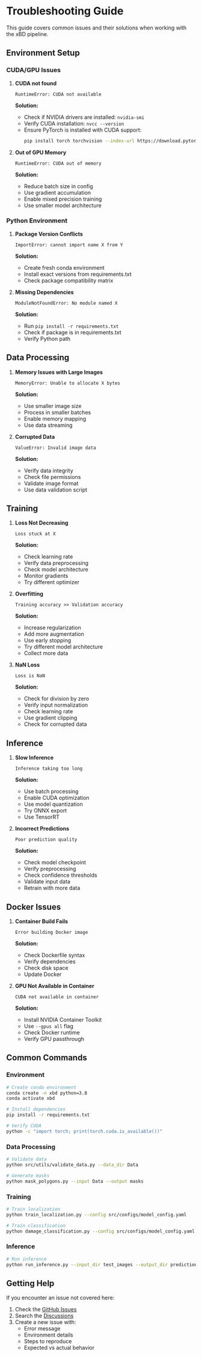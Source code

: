 # Troubleshooting Guide

This guide covers common issues and their solutions when working with the xBD pipeline.

## Environment Setup

### CUDA/GPU Issues

1. **CUDA not found**
   ```
   RuntimeError: CUDA not available
   ```
   **Solution:**
   - Check if NVIDIA drivers are installed: `nvidia-smi`
   - Verify CUDA installation: `nvcc --version`
   - Ensure PyTorch is installed with CUDA support:
     ```bash
     pip install torch torchvision --index-url https://download.pytorch.org/whl/cu118
     ```

2. **Out of GPU Memory**
   ```
   RuntimeError: CUDA out of memory
   ```
   **Solution:**
   - Reduce batch size in config
   - Use gradient accumulation
   - Enable mixed precision training
   - Use smaller model architecture

### Python Environment

1. **Package Version Conflicts**
   ```
   ImportError: cannot import name X from Y
   ```
   **Solution:**
   - Create fresh conda environment
   - Install exact versions from requirements.txt
   - Check package compatibility matrix

2. **Missing Dependencies**
   ```
   ModuleNotFoundError: No module named X
   ```
   **Solution:**
   - Run `pip install -r requirements.txt`
   - Check if package is in requirements.txt
   - Verify Python path

## Data Processing

1. **Memory Issues with Large Images**
   ```
   MemoryError: Unable to allocate X bytes
   ```
   **Solution:**
   - Use smaller image size
   - Process in smaller batches
   - Enable memory mapping
   - Use data streaming

2. **Corrupted Data**
   ```
   ValueError: Invalid image data
   ```
   **Solution:**
   - Verify data integrity
   - Check file permissions
   - Validate image format
   - Use data validation script

## Training

1. **Loss Not Decreasing**
   ```
   Loss stuck at X
   ```
   **Solution:**
   - Check learning rate
   - Verify data preprocessing
   - Check model architecture
   - Monitor gradients
   - Try different optimizer

2. **Overfitting**
   ```
   Training accuracy >> Validation accuracy
   ```
   **Solution:**
   - Increase regularization
   - Add more augmentation
   - Use early stopping
   - Try different model architecture
   - Collect more data

3. **NaN Loss**
   ```
   Loss is NaN
   ```
   **Solution:**
   - Check for division by zero
   - Verify input normalization
   - Check learning rate
   - Use gradient clipping
   - Check for corrupted data

## Inference

1. **Slow Inference**
   ```
   Inference taking too long
   ```
   **Solution:**
   - Use batch processing
   - Enable CUDA optimization
   - Use model quantization
   - Try ONNX export
   - Use TensorRT

2. **Incorrect Predictions**
   ```
   Poor prediction quality
   ```
   **Solution:**
   - Check model checkpoint
   - Verify preprocessing
   - Check confidence thresholds
   - Validate input data
   - Retrain with more data

## Docker Issues

1. **Container Build Fails**
   ```
   Error building Docker image
   ```
   **Solution:**
   - Check Dockerfile syntax
   - Verify dependencies
   - Check disk space
   - Update Docker

2. **GPU Not Available in Container**
   ```
   CUDA not available in container
   ```
   **Solution:**
   - Install NVIDIA Container Toolkit
   - Use `--gpus all` flag
   - Check Docker runtime
   - Verify GPU passthrough

## Common Commands

### Environment
```bash
# Create conda environment
conda create -n xbd python=3.8
conda activate xbd

# Install dependencies
pip install -r requirements.txt

# Verify CUDA
python -c "import torch; print(torch.cuda.is_available())"
```

### Data Processing
```bash
# Validate data
python src/utils/validate_data.py --data_dir Data

# Generate masks
python mask_polygons.py --input Data --output masks
```

### Training
```bash
# Train localization
python train_localization.py --config src/configs/model_config.yaml

# Train classification
python damage_classification.py --config src/configs/model_config.yaml
```

### Inference
```bash
# Run inference
python run_inference.py --input_dir test_images --output_dir predictions
```

## Getting Help

If you encounter an issue not covered here:

1. Check the [GitHub Issues](https://github.com/your-repo/issues)
2. Search the [Discussions](https://github.com/your-repo/discussions)
3. Create a new issue with:
   - Error message
   - Environment details
   - Steps to reproduce
   - Expected vs actual behavior 